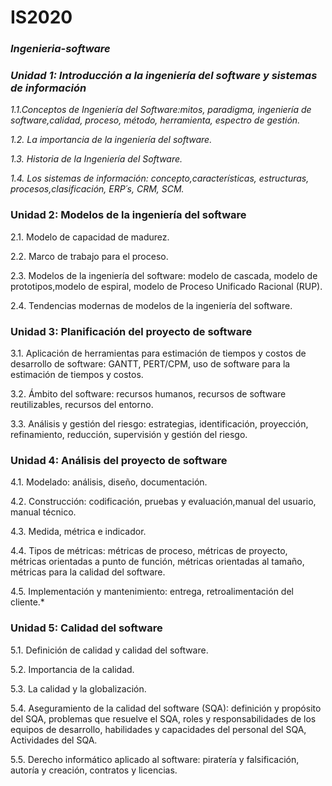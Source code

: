 # IS2020

### _Ingenieria-software_
### _Unidad 1: Introducción a la ingeniería del software y sistemas de información_

_1.1.Conceptos de Ingeniería del Software:mitos, paradigma, ingeniería de software,calidad, proceso, método, herramienta, espectro de gestión._

_1.2. La importancia de la ingeniería del software._

_1.3. Historia de la Ingeniería del Software._

_1.4. Los sistemas de información: concepto,características, estructuras, procesos,clasificación, ERP´s, CRM, SCM._

### Unidad 2: Modelos de la ingeniería del software
2.1. Modelo de capacidad de madurez.

2.2. Marco de trabajo para el proceso.

2.3. Modelos de la ingeniería del software: modelo de cascada, modelo de prototipos,modelo de espiral, modelo de Proceso Unificado Racional (RUP).

2.4. Tendencias modernas de modelos de la ingeniería del software.

### Unidad 3: Planificación del proyecto de software
3.1. Aplicación de herramientas para estimación de tiempos y costos de desarrollo de software: GANTT, PERT/CPM, uso de software para la estimación de tiempos y costos.

3.2. Ámbito del software: recursos humanos, recursos de software reutilizables, recursos del entorno.

3.3. Análisis y gestión del riesgo: estrategias, identificación, proyección, refinamiento, reducción, supervisión y gestión del riesgo.

### Unidad 4: Análisis del proyecto de software
4.1. Modelado: análisis, diseño, documentación.

4.2. Construcción: codificación, pruebas y evaluación,manual del usuario, manual técnico.

4.3. Medida, métrica e indicador.

4.4. Tipos de métricas: métricas de proceso, métricas de proyecto, métricas orientadas a punto de función, métricas orientadas al tamaño, métricas para la calidad del software.

4.5. Implementación y mantenimiento: entrega, retroalimentación del cliente.*

### Unidad 5: Calidad del software
5.1. Definición de calidad y calidad del software.

5.2. Importancia de la calidad.

5.3. La calidad y la globalización.

5.4. Aseguramiento de la calidad del software (SQA): definición y propósito del SQA, problemas que resuelve el SQA, roles y responsabilidades de los equipos de desarrollo, habilidades y capacidades del personal del SQA, Actividades del SQA.

5.5. Derecho informático aplicado al software: piratería y falsificación, autoría y creación, contratos y licencias.
